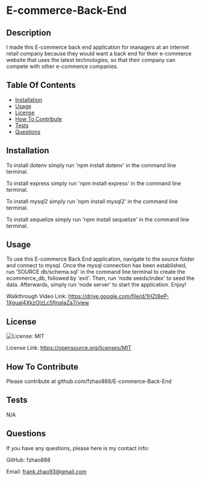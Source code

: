 # E-commerce-Back-End 

  ## Description
   I made this E-commerce back end application for managers at an internet retail company because 
   they would want a back end for their e-commerce website that uses the latest technologies, 
   so that their company can compete with other e-commerce companies.
  
  
  ## Table Of Contents
  - [Installation](#installation)
  - [Usage](#usage)
  - [License](#license)
  - [How To Contribute](#how-to-contribute)
  - [Tests](#tests)
  - [Questions](#questions)
         
  
  ## Installation
  To install dotenv simply run 'npm install dotenv' in the command line terminal.

  To install express simply run 'npm install express' in the command line terminal.

  To install mysql2 simply run 'npm install mysql2' in the command line terminal.

  To install sequelize simply run 'npm install sequelize' in the command line terminal.


  
  ## Usage

  To use this E-commerce Back End application, navigate to the source folder and connect to mysql.
  Once the mysql connection has been established, run 'SOURCE db/schema.sql' in the command line terminal to create the ecommerce_db, followed by 'exit'.
  Then, run 'node seeds/index' to seed the data. 
  Afterwards, simply run 'node server' to start the application.  Enjoy!


  Walkthrough Video Link:
  https://drive.google.com/file/d/1HZt8eP-1XguaI4XkzOlzLc5fjnaIaZa7/view
  
  ## License
  ![License: MIT](https://img.shields.io/badge/License-MIT-yellow.svg)

  License Link: https://opensource.org/licenses/MIT
  
  ## How To Contribute
  Please contribute at github.com/fzhao888/E-commerce-Back-End
  
  ## Tests
  N/A
  
  ## Questions
  If you have any questions, please here is my contact info:

  GitHub: fzhao888

  Email: frank.zhao93@gmail.com